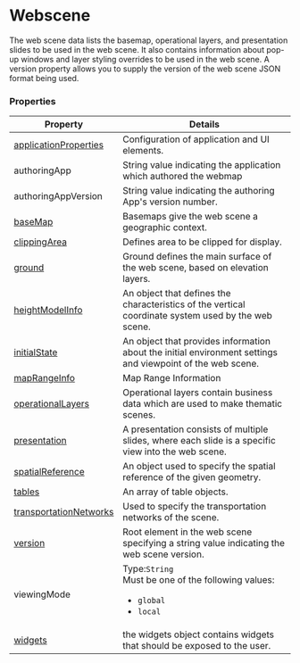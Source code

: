 # Webscene

The web scene data lists the basemap, operational layers, and presentation slides to be used in the web scene. It also contains information about pop-up windows and layer styling overrides to be used in the web scene. A version property allows you to supply the version of the web scene JSON format being used.

### Properties

| Property | Details
| --- | ---
| [applicationProperties](applicationProperties.md) | Configuration of application and UI elements.
| authoringApp | String value indicating the application which authored the webmap
| authoringAppVersion | String value indicating the authoring App's version number.
| [baseMap](baseMap.md) | Basemaps give the web scene a geographic context.
| [clippingArea](clippingArea.md) | Defines area to be clipped for display.
| [ground](ground.md) | Ground defines the main surface of the web scene, based on elevation layers.
| [heightModelInfo](heightModelInfo.md) | An object that defines the characteristics of the vertical coordinate system used by the web scene.
| [initialState](initialState.md) | An object that provides information about the initial environment settings and viewpoint of the web scene.
| [mapRangeInfo](mapRangeInfo.md) | Map Range Information
| [operationalLayers](operationalLayers.md) | Operational layers contain business data which are used to make thematic scenes.
| [presentation](presentation.md) | A presentation consists of multiple slides, where each slide is a specific view into the web scene.
| [spatialReference](spatialReference.md) | An object used to specify the spatial reference of the given geometry.
| [tables](table.md) | An array of table objects.
| [transportationNetworks](transportationNetwork.md) | Used to specify the transportation networks of the scene.
| [version](version.md) | Root element in the web scene specifying a string value indicating the web scene version.
| viewingMode | Type:`String`<br>Must be one of the following values:<ul><li>`global`</li><li>`local`</li></ul>
| [widgets](widgets.md) | the widgets object contains widgets that should be exposed to the user.



